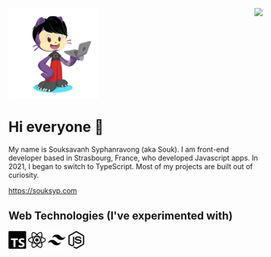 <p style="display:flex; justify-content: space-between">
  <img src="https://raw.githubusercontent.com/aiibe/aiibe/main/octocat.png" alt="aiibe" width="180" height="180">
  <img src="https://github-readme-stats.vercel.app/api/top-langs/?username=aiibe&layout=compact" />

</p>

# Hi everyone 👋

My name is Souksavanh Syphanravong (aka Souk). I am front-end developer based in Strasbourg, France, who developed Javascript apps.
In 2021, I began to switch to TypeScript. Most of my projects are built out of curiosity.

https://souksyp.com

## Web Technologies (I've experimented with)

<p>
  <img src="https://raw.githubusercontent.com/aiibe/aiibe/main/typescript.svg" alt="typescript" width="35" height="35">
  <img src="https://raw.githubusercontent.com/aiibe/aiibe/main/react.svg" alt="react" width="35" height="35">
  <img src="https://raw.githubusercontent.com/aiibe/aiibe/main/tailwindcss.svg" alt="typescript" width="35" height="35">
  <img src="https://raw.githubusercontent.com/aiibe/aiibe/main/nodedotjs.svg" alt="typescript" width="35" height="35">
</p>
